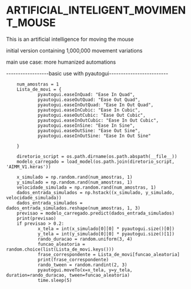 # ARTIFICIAL_INTELIGENT_MOVIMENT_MOUSE

This is an artificial intelligence for moving the mouse  


initial version containing 1,000,000 movement variations

main use case:
more humanized automations


------------------basic use with pyautogui-------------------------
        
        num_amostras = 1  
        Lista_de_movi = {
                pyautogui.easeInQuad: "Ease In Quad",
                pyautogui.easeOutQuad: "Ease Out Quad",
                pyautogui.easeInOutQuad: "Ease In Out Quad",
                pyautogui.easeInCubic: "Ease In Cubic", 
                pyautogui.easeOutCubic: "Ease Out Cubic", 
                pyautogui.easeInOutCubic: "Ease In Out Cubic", 
                pyautogui.easeInSine: "Ease In Sine", 
                pyautogui.easeOutSine: "Ease Out Sine", 
                pyautogui.easeInOutSine: "Ease In Out Sine"

        }

        diretorio_script = os.path.dirname(os.path.abspath(__file__))
        modelo_carregado = load_model(os.path.join(diretorio_script, 'AIMM_V1.keras'))
        
        x_simulado = np.random.rand(num_amostras, 1) 
        y_simulado = np.random.rand(num_amostras, 1) 
        velocidade_simulada = np.random.rand(num_amostras, 1)  
        dados_entrada_simulados = np.hstack((x_simulado, y_simulado, velocidade_simulada))
        dados_entrada_simulados = dados_entrada_simulados.reshape(num_amostras, 1, 3)
        previsao = modelo_carregado.predict(dados_entrada_simulados)
        print(previsao)
        if previsao > 0.2:
                x_tela = int(x_simulado[0][0] * pyautogui.size()[0])
                y_tela = int(y_simulado[0][0] * pyautogui.size()[1])
                rando_duracao = random.uniform(3, 4)
                funcao_aleatoria = random.choice(list(Lista_de_movi.keys()))
                frase_correspondente = Lista_de_movi[funcao_aleatoria]
                print(frase_correspondente)
                rando_tween = random.randint(2, 3)
                pyautogui.moveTo(x=x_tela, y=y_tela, duration=rando_duracao, tween=funcao_aleatoria)
                time.sleep(5)
